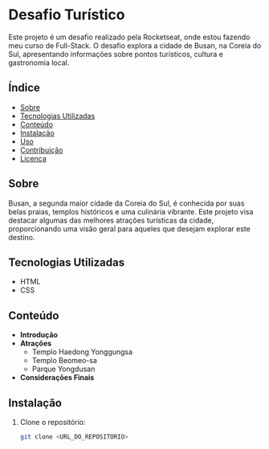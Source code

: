 # Desafio Turístico

Este projeto é um desafio realizado pela Rocketseat, onde estou fazendo meu curso de Full-Stack. O desafio explora a cidade de Busan, na Coreia do Sul, apresentando informações sobre pontos turísticos, cultura e gastronomia local.

## Índice

- [Sobre](#sobre)
- [Tecnologias Utilizadas](#tecnologias-utilizadas)
- [Conteúdo](#conteúdo)
- [Instalação](#instalação)
- [Uso](#uso)
- [Contribuição](#contribuição)
- [Licença](#licença)

## Sobre

Busan, a segunda maior cidade da Coreia do Sul, é conhecida por suas belas praias, templos históricos e uma culinária vibrante. Este projeto visa destacar algumas das melhores atrações turísticas da cidade, proporcionando uma visão geral para aqueles que desejam explorar este destino.

## Tecnologias Utilizadas

- HTML
- CSS

## Conteúdo

- **Introdução**
- **Atrações**
  - Templo Haedong Yonggungsa
  - Templo Beomeo-sa
  - Parque Yongdusan
- **Considerações Finais**

## Instalação

1. Clone o repositório:
   ```bash
   git clone <URL_DO_REPOSITORIO>

